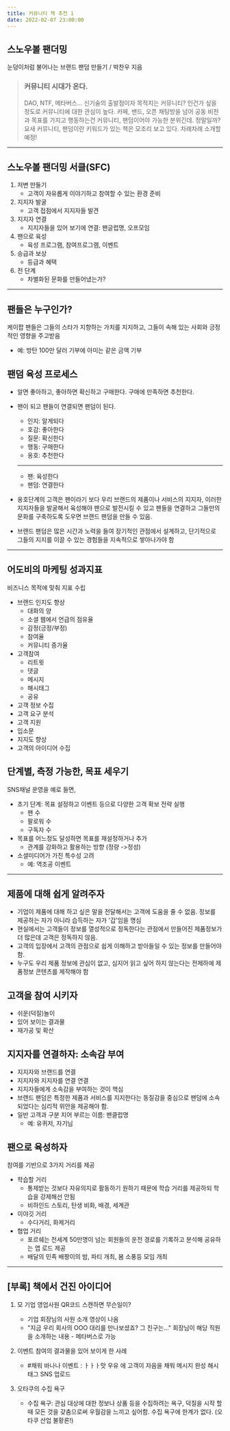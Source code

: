 ```yaml
---
title: 커뮤니티 책 추천 1
date: 2022-02-07 23:00:00
---
```




## 스노우볼 팬더밍

눈덩이처럼 불어나는 브랜드 팬덤 만들기 / 박찬우 지음

> ### 커뮤니티 시대가 온다.
> DAO, NTF, 메타버스... 신기술의 출발점이자 목적지는 커뮤니티? 인건가 싶을 정도로 커뮤니티에 대한 관심이 높다. 카페, 밴드, 오픈 채팅방을 넘어 공동 비전과 목표를 가지고 행동하는건 커뮤니티, 팬덤이어야 가능한 분위긴데. 정말일까? 요새 커뮤니티, 팬덤이란 키워드가 있는 책은 모조리 보고 있다. 차례차례 소개할 예정!

---

## 스노우볼 팬더밍 서클(SFC)

1. 저변 만들기
    - 고객이 자유롭게 이야기하고 참여할 수 있는 환경 준비
2. 지지자 발굴
    - 고객 접점에서 지지자들 발견
3. 지지자 연결
    - 지지자들을 있어 보기에 연결: 팬글럽명, 오프모임
4. 팬으로 육성 
    - 육성 프로그램, 참여프로그램, 이벤트
5. 승급과 보상
    - 등급과 혜택
6. 전 단계
    - 차별화된 문화를 만들어냈는가?

---

## 팬들은 누구인가?

케이팝 팬들은 그들의 스타가 지향하는 가치를 지지하고, 그들이 속해 있는 사회와 긍정적인 영향을 주고받음
- 예: 방탄 100만 달러 기부에 아미는 같은 금액 기부

## 팬덤 육성 프로세스

- 알면 좋아하고, 좋아하면 확신하고 구매한다. 구매에 만족하면 추천한다.
- 팬이 되고 팬들이 연결되면 팬덤이 된다.

    - 인지: 알게되다
    - 호감: 좋아한다
    - 질문: 확신한다
    - 행동: 구매한다
    - 옹호: 추천한다
    
    ---
    
    - 팬: 육성한다
    - 팬덤: 연결한다

- 옹호단계의 고객은 팬이라기 보다 우리 브랜드의 제품이나 서비스의 지지자, 이러한 지지자들을 발굴해서 육성해야 팬으로 발전시킬 수 있고 팬들을 연결하고 그들만의 문화를 구축하도록 도우면 브랜드 팬덤을 만들 수 있음.

- 브랜드 팬덤은 많은 시간과 노력을 들여 장기적인 관점에서 설계하고, 단기적으로 그들의 지지를 이끌 수 있는 경험들을 지속적으로 쌓아나가야 함

---

## 어도비의 마케팅 성과지표

비즈니스 목적에 맞춰 지표 수립
- 브랜드 인지도 향상
    - 대화의 양
    - 소셜 웹에서 언급의 점유율
    - 감정(긍정/부정)
    - 참여율
    - 커뮤니티 증가율
- 고객참여
    - 리트윗
     - 댓글
    - 메시지
    - 해시태그
    - 공유
- 고객 정보 수집
- 고객 요구 분석
- 고객 지원
- 입소문
- 지지도 향상
- 고객의 아이디어 수집


## 단계별, 측정 가능한, 목표 세우기

SNS채널 운영을 예로 들면, 
-  초기 단계: 목표 설정하고 이벤트 등으로 다양한 고객 확보 전략 실행
    - 팬 수
    - 팔로워 수
    - 구독자 수
- 목표를 어느정도 달성하면 목표를 재설정하거나 추가
    - 관계를 강화하고 활용하는 방향 (정량 ->정성)
- 소셜미디어가 가진 특수성 고려
    - 예: 역조공 이벤트

---

## 제품에 대해 쉽게 알려주자

- 기업이 제품에 대해 하고 싶은 말을 전달해서는 고객에 도움을 줄 수 없음. 정보를 제공하는 자가 아니라 습득하는 자가 '갑'임을 명심
- 현실에서는 고객들이 정보를 열성적으로 정독한다는 관점에서 만들어진 제품정보가 더 많은데 고객은 정독하지 않음.
- 고객의 입장에서 고객의 관점으로 쉽게 이해하고 받아들일 수 있는 정보를 만들어야 함. 
- 누구도 우리 제품 정보에 관심이 없고, 심지어 읽고 싶어 하지 않는다는 전제하에 제품정보 콘텐츠를 제작해야 함 


## 고객을 참여 시키자
- 쉬운(덕질)놀이
- 있어 보이는 결과물
- 재가공 및 확산

## 지지자를 연결하자: 소속감 부여

- 지지자와 브랜드를 연결
- 지지자와 지지자를 연결 연결
- 지지자들에게 소속감을 부여하는 것이 핵심
- 브랜드 팬덤은 특정한 제품과 서비스를 지지한다는 동질감을 중심으로 팬덤에 소속되었다는 심리적 위안을 제공해야 함.
-   일반 고객과 구분 지어 부르는 이름: 팬클럽명
    - 예: 유퀴저, 자기님

## 팬으로 육성하자

참여를 기반으로 3가지 거리를 제공
- 학습할 거리
    - 통제받는 것보다 자유의지로 활동하기 원하기 때문에 학습 거리를 제공하되 학습을 강제해선 안됨
    - 비하인드 스토리, 탄생 비화, 배경, 세계관
- 이야깃 거리
    - 수다거리, 화제거리
- 협업 거리
    - 포르쉐는 전세계 50만명이 넘는 회원들의 운전 경로를 기록하고 분석해 공유하는 앱 로드 제공
    - 배달의 민족 배짱이의 밤, 파티 개최, 봄 소풍등 모임 개최

---

## [부록] 책에서 건진 아이디어

1. 모 기업 영업사원 QR코드 스캔하면 무슨일이?
    - 기업 회장님의 사원 소개 영상이 나옴
    - "지금 우리 회사의 OOO 대리를 만나보셨죠? 그 친구는..." 회장님이 해당 직원을 소개하는 내용 - 메타버스로 가능

2. 이벤트 참여의 결과물을 있어 보이게 한 사례
    - #채워 바나나 이벤트 : ㅏㅏㅏ맛 우유 에 고객이 자음을 채워 메시지 완성 해시태그 SNS 업로드

3. 오타쿠의 수집 욕구
    - 수집 욕구: 관심 대상에 대한 정보나 상품 등을 수집하려는 욕구, 덕질을 시작 할 때 모든 것을 갖춤으로써 우월감을 느끼고 싶어함. 수집 욕구에 한계가 없다. (오타쿠 산업 불황론!)




